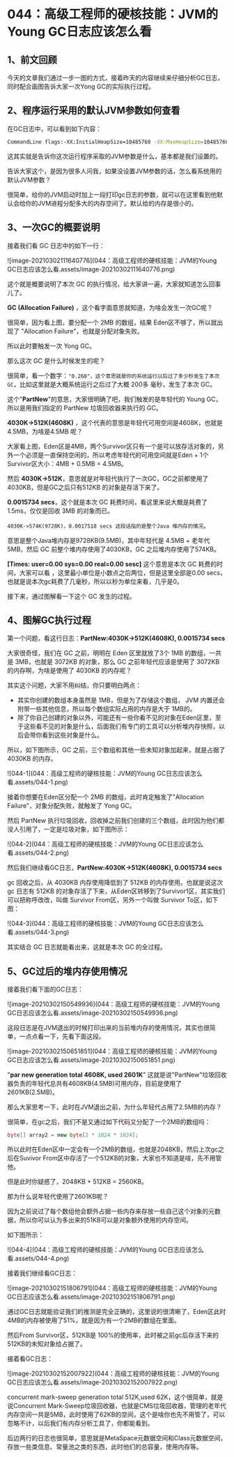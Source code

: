 # 044：高级工程师的硬核技能：JVM的Young GC日志应该怎么看

## 1、前文回顾

今天的文章我们通过一步一图的方式，接着昨天的内容继续来仔细分析GC日志，同时配合画图告诉大家一次Yong GC的实际执行过程。

## 2、程序运行采用的默认JVM参数如何查看

在GC日志中，可以看到如下内容：

```bash
CommandLine flags:-XX:InitialHeapSize=10485760 -XX:MaxHeapSize=10485760......	
```

这其实就是告诉你这次运行程序采取的JVM参数是什么，基本都是我们设置的。

告诉大家这个，是因为很多人问我，如果没设置JVM参数的话，怎么看系统用的默认JVM参数？

很简单，给你的JVM启动时加上一段打印gc日志的参数，就可以在这里看到他默认会给你的JVM进程分配多大的内存空间了。默认给的内存是很小的。

## 3、一次GC的概要说明

接着我们看 GC 日志中的如下一行：

![image-20210302111640776](044：高级工程师的硬核技能：JVM的Young GC日志应该怎么看.assets/image-20210302111640776.png)

这个就是概要说明了本次 GC 的执行情况，给大家讲一遍，大家就知道怎么回事儿了。

**GC (Allocation Failure)** ，这个看字面意思就知道，为啥会发生一次GC呢？

很简单，因为看上图，要分配一个 2MB 的数组，结果 Eden区不够了，所以就出现了 "Allocation Failure"，也就是分配对象失败。

所以此时要触发一次 Yong GC。

那么这次 GC 是什么时候发生的呢？

很简单，看一个数字：`"0.268"，这个意思就是你的系统运行以后过了多少秒发生了本次 GC`，比如这里就是大概系统运行之后过了大概 200多 毫秒，发生了本次 GC。

这个"**PartNew**"的意思，大家很明确了吧，我们触发的是年轻代的 Young GC，所以是用我们指定的 PartNew 垃圾回收器来执行的 GC。

**4030K->512K(4608K)** ，这个代表的意思是年轻代可用空间是4608K，也就是4.5MB，为啥是4.5MB 呢？

大家看上图，Eden区是4MB，两个Survivor区只有一个是可以放存活对象的，另外一个必须是一直保持空闲的，所以考虑年轻代的可用空间就是Eden + 1个Survivor区大小：4MB + 0.5MB = 4.5MB。

然后 **4030K->512K**，意思就是对年轻代执行了一次GC，GC之前都使用了4030KB，但是GC之后只有512KB 的对象是存活下来了。

**0.0015734 secs**，这个就是本次 GC 耗费时间，看这里来说大概是耗费了1.5ms，仅仅是回收 3MB 的对象而已。

`4030K->574K(9728K)，0.0017518 secs 这段话指的是整个Java 堆内存的情况`。

意思是整个Java堆内存是9728KB(9.5MB)，其中年轻代是 4.5MB + 老年代5MB，然后 GC 前整个堆内存使用了4030KB，GC 之后堆内存使用了574KB。

**[Times: user=0.00 sys=0.00 real=0.00 sesc]** 这个意思是本次 GC 耗费的时间，大家可以看 ，这里最小单位是小数点之后两位，但是这里全部是0.00 secs，也就是说本次gc耗费了几毫秒，所以以秒为单位来看，几乎是0。

接下来，通过图解看一下这个 GC 发生的过程。

## 4、图解GC执行过程

第一个问题，看这行日志：**PartNew:4030K->512K(4608K), 0.0015734 secs**

大家很奇怪，我们在 GC 之前，明明在 Eden 区里就放了3个 1MB 的数组，一共是 3MB，也就是 3072KB 的对象，那么 GC 之前年轻代应该是使用了 3072KB 的内存啊，为啥是使用了 4030KB 的内存呢？

其实这个问题，大家不用纠结，你只要明白两点：

- 其实你创建的数组本身虽然是 1MB，但是为了存储这个数组， JVM 内置还会附带一些其他信息，所以每个数组实际占用的内存是大于 1MB的。
- 除了你自己创建的对象以外，可能还有一些你看不见的对象在Eden区里，至于这些看不见的对象是什么，后面我们有专门的工具可以分析堆内存快照，以后会带你看到这些对象是什么。

所以，如下图所示，GC 之前，三个数组和其他一些未知对象加起来，就是占据了 4030KB 的内存。

![044-1](044：高级工程师的硬核技能：JVM的Young GC日志应该怎么看.assets/044-1.png)

接着你想要在Eden区分配一个 2MB 的数组，此时肯定触发了"Allocation Failure"，对象分配失败，就触发了 Yong GC。

然后 PartNew 执行垃圾回收，回收掉之前我们创建的三个数组，此时因为他们都没人引用了，一定是垃圾对象，如下图所示：

![044-2](044：高级工程师的硬核技能：JVM的Young GC日志应该怎么看.assets/044-2.png)

然后我们继续看GC日志，**PartNew:4030K->512K(4608K), 0.0015734 secs**

gc 回收之后，从 4030KB 内存使用降低到了 512KB 的内存使用。也就是说这次 gc 日志有 512KB 的对象存活了下来，从Eden区转移到了Survivor1区，其实我们可以把称呼改改，叫做 Survivor From区，另外一个叫做 Survivor To区，如下图：

![044-3](044：高级工程师的硬核技能：JVM的Young GC日志应该怎么看.assets/044-3.png)

其实结合 GC 日志就能看出来，这就是本次 GC 的全过程。

## 5、GC过后的堆内存使用情况

接着我们看下面的GC日志：

![image-20210302150549936](044：高级工程师的硬核技能：JVM的Young GC日志应该怎么看.assets/image-20210302150549936.png)

这段日志是在JVM退出的时候打印出来的当前堆内存的使用情况，其实也很简单，一点点看一下，先看下面这段。

![image-20210302150651851](044：高级工程师的硬核技能：JVM的Young GC日志应该怎么看.assets/image-20210302150651851.png)

"**par new generation total 4608K, used 2601K**"  这就是说"PartNew"垃圾回收器负责的年轻代总共有4608KB(4.5MB)可用内存，目前是使用了2601KB(2.5MB)。

那么大家思考一下，此时在JVM退出之前，为什么年轻代占用了2.5MB的内存？

很简单，在gc之后，我们不是又通过如下代码又分配了一个2MB的数组吗：

```java
byte[] array2 = new byte[2 * 1024 * 1024];
```

所以此时在Eden区中一定会有一个2MB的数组，也就是2048KB，然后上次gc之后在Suvivor From区中存活了一个512KB的对象，大家也不知道是啥，先不用管他。

但是此时你疑惑了，2048KB + 512KB = 2560KB。

那为什么说年轻代使用了2601KB呢？

因为之前说过了每个数组他会额外占据一些内存来存放一些自己这个对象的元数据，所以你可以认为多出来的51KB可以是对象额外使用的内存空间。

如下图所示：

![044-4](044：高级工程师的硬核技能：JVM的Young GC日志应该怎么看.assets/044-4.png)

接着我们继续看GC日志：

![image-20210302151806791](044：高级工程师的硬核技能：JVM的Young GC日志应该怎么看.assets/image-20210302151806791.png)

通过GC日志就能验证我们的推测是完全正确的，这里说的很清晰了，Eden区此时4MB的内存被使用了51%，就是因为有一个2MB的数组在里面。

然后From Survivor区，512KB是 100%的使用率，此时被之前gc后存活下来的512KB的未知对象给占据了。

接着看GC日志：

![image-20210302152007922](044：高级工程师的硬核技能：JVM的Young GC日志应该怎么看.assets/image-20210302152007922.png)

concurrent mark-sweep generation total 512K,used 62K，这个很简单，就是说Concurrent Mark-Sweep垃圾回收器，也就是CMS垃圾回收器，管理的老年代内存空间一共是5MB，此时使用了62KB的空间，这个是啥你也先不用管了，可以忽略不计，以后我们有内存分析工具了，你都能看到。

后边两行的日志也很简单，意思就是MetaSpace元数据空间和Class元数据空间，存放一些类信息、常量池之类的东西，此时他们的总容量，使用内存等。